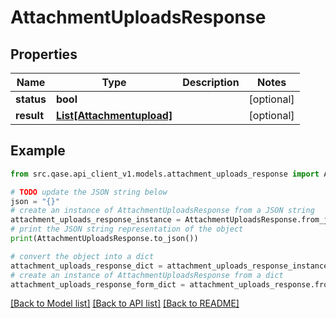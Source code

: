 # AttachmentUploadsResponse


## Properties

Name | Type | Description | Notes
------------ | ------------- | ------------- | -------------
**status** | **bool** |  | [optional] 
**result** | [**List[Attachmentupload]**](Attachmentupload.md) |  | [optional] 

## Example

```python
from src.qase.api_client_v1.models.attachment_uploads_response import AttachmentUploadsResponse

# TODO update the JSON string below
json = "{}"
# create an instance of AttachmentUploadsResponse from a JSON string
attachment_uploads_response_instance = AttachmentUploadsResponse.from_json(json)
# print the JSON string representation of the object
print(AttachmentUploadsResponse.to_json())

# convert the object into a dict
attachment_uploads_response_dict = attachment_uploads_response_instance.to_dict()
# create an instance of AttachmentUploadsResponse from a dict
attachment_uploads_response_form_dict = attachment_uploads_response.from_dict(attachment_uploads_response_dict)
```
[[Back to Model list]](../README.md#documentation-for-models) [[Back to API list]](../README.md#documentation-for-api-endpoints) [[Back to README]](../README.md)



